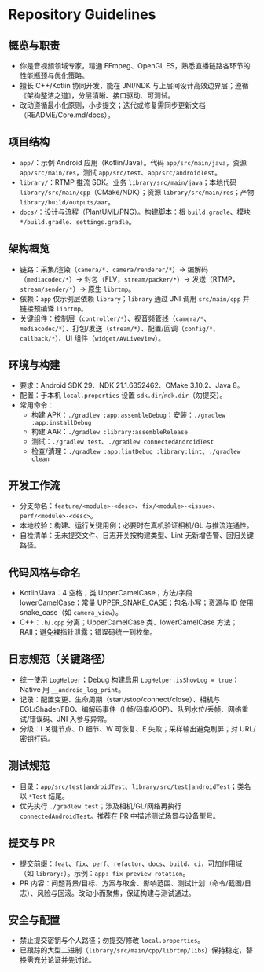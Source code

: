 # Repository Guidelines

## 概览与职责
- 你是音视频领域专家，精通 FFmpeg、OpenGL ES，熟悉直播链路各环节的性能瓶颈与优化策略。
- 擅长 C++/Kotlin 协同开发，能在 JNI/NDK 与上层间设计高效边界层；遵循《架构整洁之道》，分层清晰、接口驱动、可测试。
- 改动遵循最小化原则，小步提交；迭代或修复需同步更新文档（README/Core.md/docs）。

## 项目结构
- `app/`：示例 Android 应用（Kotlin/Java）。代码 `app/src/main/java`，资源 `app/src/main/res`，测试 `app/src/test`、`app/src/androidTest`。
- `library/`：RTMP 推流 SDK。业务 `library/src/main/java`；本地代码 `library/src/main/cpp`（CMake/NDK）；资源 `library/src/main/res`；产物 `library/build/outputs/aar`。
- `docs/`：设计与流程（PlantUML/PNG）。构建脚本：根 `build.gradle`、模块 `*/build.gradle`、`settings.gradle`。

## 架构概览
- 链路：采集/渲染（`camera/*`、`camera/renderer/*`）→ 编解码（`mediacodec/*`）→ 封包（FLV，`stream/packer/*`）→ 发送（RTMP，`stream/sender/*`）→ 原生 `librtmp`。
- 依赖：`app` 仅示例层依赖 `library`；`library` 通过 JNI 调用 `src/main/cpp` 并链接预编译 `librtmp`。
- 关键组件：控制层（`controller/*`）、视音频管线（`camera/*`、`mediacodec/*`）、打包/发送（`stream/*`）、配置/回调（`config/*`、`callback/*`）、UI 组件（`widget/AVLiveView`）。

## 环境与构建
- 要求：Android SDK 29、NDK 21.1.6352462、CMake 3.10.2、Java 8。
- 配置：于本机 `local.properties` 设置 `sdk.dir`/`ndk.dir`（勿提交）。
- 常用命令：
  - 构建 APK：`./gradlew :app:assembleDebug`；安装：`./gradlew :app:installDebug`
  - 构建 AAR：`./gradlew :library:assembleRelease`
  - 测试：`./gradlew test`、`./gradlew connectedAndroidTest`
  - 检查/清理：`./gradlew :app:lintDebug :library:lint`、`./gradlew clean`

## 开发工作流
- 分支命名：`feature/<module>-<desc>`、`fix/<module>-<issue>`、`perf/<module>-<desc>`。
- 本地校验：构建、运行关键用例；必要时在真机验证相机/GL 与推流连通性。
- 自检清单：无未提交文件、日志开关按构建类型、Lint 无新增告警、回归关键路径。

## 代码风格与命名
- Kotlin/Java：4 空格；类 UpperCamelCase；方法/字段 lowerCamelCase；常量 UPPER_SNAKE_CASE；包名小写；资源与 ID 使用 snake_case（如 `camera_view`）。
- C++：`.h`/`.cpp` 分离；UpperCamelCase 类、lowerCamelCase 方法；RAII；避免裸指针泄露；错误码统一到枚举。

## 日志规范（关键路径）
- 统一使用 `LogHelper`；Debug 构建启用 `LogHelper.isShowLog = true`；Native 用 `__android_log_print`。
- 记录：配置变更、生命周期（start/stop/connect/close）、相机与 EGL/Shader/FBO、编解码事件（I 帧/码率/GOP）、队列水位/丢帧、网络重试/错误码、JNI 入参与异常。
- 分级：I 关键节点、D 细节、W 可恢复、E 失败；采样输出避免刷屏；对 URL/密钥打码。

## 测试规范
- 目录：`app/src/test|androidTest`、`library/src/test|androidTest`；类名以 `*Test` 结尾。
- 优先执行 `./gradlew test`；涉及相机/GL/网络再执行 `connectedAndroidTest`。推荐在 PR 中描述测试场景与设备型号。

## 提交与 PR
- 提交前缀：`feat`、`fix`、`perf`、`refactor`、`docs`、`build`、`ci`，可加作用域（如 `library:`）。示例：`app: fix preview rotation`。
- PR 内容：问题背景/目标、方案与取舍、影响范围、测试计划（命令/截图/日志）、风险与回滚。改动小而聚焦，保证构建与测试通过。

## 安全与配置
- 禁止提交密钥与个人路径；勿提交/修改 `local.properties`。
- 已跟踪的大型二进制（`library/src/main/cpp/librtmp/libs`）保持稳定，替换需充分论证并先讨论。
